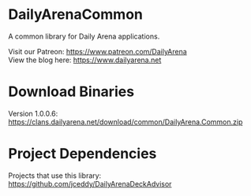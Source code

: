 # DailyArenaCommon
A common library for Daily Arena applications.

Visit our Patreon: https://www.patreon.com/DailyArena  
View the blog here: https://www.dailyarena.net

# Download Binaries
Version 1.0.0.6: https://clans.dailyarena.net/download/common/DailyArena.Common.zip

# Project Dependencies
Projects that use this library:  
https://github.com/jceddy/DailyArenaDeckAdvisor
